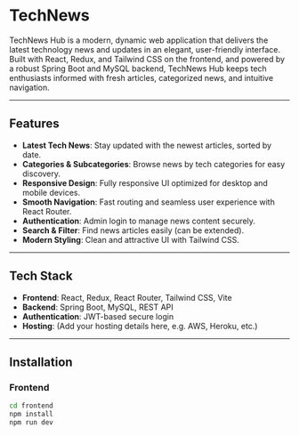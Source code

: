 # TechNews

TechNews Hub is a modern, dynamic web application that delivers the latest technology news and updates in an elegant, user-friendly interface. Built with React, Redux, and Tailwind CSS on the frontend, and powered by a robust Spring Boot and MySQL backend, TechNews Hub keeps tech enthusiasts informed with fresh articles, categorized news, and intuitive navigation.

---

## Features

- **Latest Tech News**: Stay updated with the newest articles, sorted by date.
- **Categories & Subcategories**: Browse news by tech categories for easy discovery.
- **Responsive Design**: Fully responsive UI optimized for desktop and mobile devices.
- **Smooth Navigation**: Fast routing and seamless user experience with React Router.
- **Authentication**: Admin login to manage news content securely.
- **Search & Filter**: Find news articles easily (can be extended).
- **Modern Styling**: Clean and attractive UI with Tailwind CSS.

---

## Tech Stack

- **Frontend**: React, Redux, React Router, Tailwind CSS, Vite
- **Backend**: Spring Boot, MySQL, REST API
- **Authentication**: JWT-based secure login
- **Hosting**: (Add your hosting details here, e.g. AWS, Heroku, etc.)

---

## Installation

### Frontend

```bash
cd frontend
npm install
npm run dev
